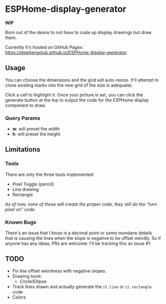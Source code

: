 # ESPHome-display-generator

**WIP**

Born out of the desire to not have to code up display drawings but draw them.

Currently it's hosted on GitHub Pages: https://stephengolub.github.io/ESPHome-display-generator

## Usage

You can choose the dimensions and the grid will auto-resize. It'll attempt to clone existing marks into the new grid (if the size is adequate).

Click a cell to highlight it. Once your picture is set, you can click the generate button at the top to output the code for the ESPHome display component to draw.

### Query Params

* **w**: will preset the width
* **h**: will preset the height

## Limitations

### Tools

There are only the three tools implemented:
* Pixel Toggle (pencil)
* Line drawing
* Rectangle

_As of now, none of these will create the proper code, they still do the "turn pixel on" code._

### Known Bugs

There's an issue that I know is a decimal point or some mundane details that is causing the lines when the slope is negative to be offset weirdly. So if anyone has any ideas, PRs are welcome. I'll be tracking this as issue #1.

## TODO

* Fix line offset weirdness with negative slopes.
* Drawing tools:
    * Circle/Ellipse
* Track lines drawn and actually generate the `it.line` or `it.rectangle` code
* Colors
